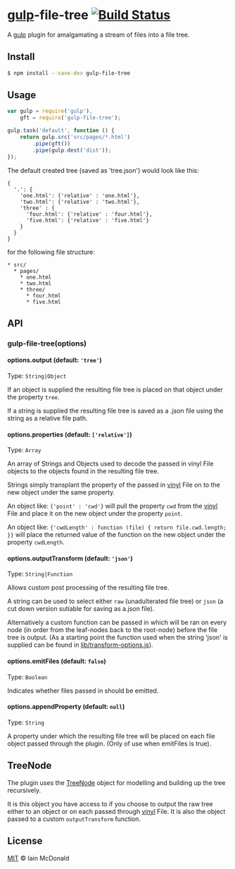 [gulp](https://github.com/wearefractal/gulp)-file-tree [![Build Status](https://travis-ci.org/iamcdonald/gulp-file-tree.svg?branch=master)](https://travis-ci.org/iamcdonald/gulp-file-tree)
==============

A [gulp](https://github.com/wearefractal/gulp) plugin for amalgamating a stream of files into a file tree.

## Install

```sh
$ npm install --save-dev gulp-file-tree
```

## Usage

```js
var gulp = require('gulp'),
    gft = require('gulp-file-tree');

gulp.task('default', function () {
	return gulp.src('src/pages/*.html')
		.pipe(gft())
		.pipe(gulp.dest('dist'));
});
```
The default created tree (saved as 'tree.json') would look like this:
```
{
  '.': {
    'one.html': {'relative' : 'one.html'},
    'two.html': {'relative' : 'two.html'},
    'three' : {
      'four.html': {'relative' : 'four.html'},
      'five.html': {'relative' : 'five.html'}
    }
  }
}
```

for the following file structure: 
```
* src/
  * pages/
    * one.html
    * two.html
    * three/
      * four.html
      * five.html
```

## API

### gulp-file-tree(options)

#### options.output (default: `'tree'`)
Type: `String|Object`

If an object is supplied the resulting file tree is placed on that object under the property `tree`.

If a string is supplied the resulting file tree is saved as a .json file using the string as a relative file path.

#### options.properties (default: `['relative']`)
Type: `Array`

An array of Strings and Objects used to decode the passed in vinyl File objects to the objects found in the resulting file tree.

Strings simply transplant the property of the passed in [vinyl](https://github.com/wearefractal/vinyl) File on to the new object under the same property.

An object like:
`
{'point' : 'cwd'}
`
will pull the property `cwd` from the [vinyl](https://github.com/wearefractal/vinyl) File and place it on the new object under the property `point`.

An object like:
`
{'cwdLength' : function (file) {
  return file.cwd.length;
}}
`
will place the returned value of the function on the new object under the property `cwdLength`.

#### options.outputTransform (default: `'json'`)
Type: `String|Function`

Allows custom post processing of the resulting file tree.

A string can be used to select either `raw` (unadulterated file tree) or `json` (a cut down version sutiable for saving as a.json file).

Alternatively a custom function can be passed in which will be ran on every node (in order from the leaf-nodes back to the root-node) before the file tree is output. (As a starting point the function used when the string 'json' is supplied can be found in [lib/transform-options.js](https://github.com/iamcdonald/gulp-file-tree/blob/master/lib/transform-options.js)).


#### options.emitFiles (default: `false`)
Type: `Boolean`

Indicates whether files passed in should be emitted.

#### options.appendProperty (default: `null`)
Type: `String`

A property under which the resulting file tree will be placed on each file object passed through the plugin.
(Only of use when emitFiles is true).


## TreeNode

The plugin uses the [TreeNode](https://github.com/iamcdonald/gulp-file-tree/blob/master/lib/TreeNode.js) object for modelling and building up the tree recursively.

It is this object you have access to if you choose to output the raw tree either to an object or on each passed through [vinyl](https://github.com/wearefractal/vinyl) File. It is also the object passed to a custom `outputTransform` function.

## License

[MIT](http://opensource.org/licenses/MIT) © Iain McDonald
